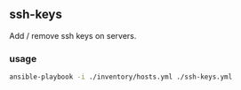 ## ssh-keys

Add / remove ssh keys on servers.

### usage

```bash
ansible-playbook -i ./inventory/hosts.yml ./ssh-keys.yml
```

